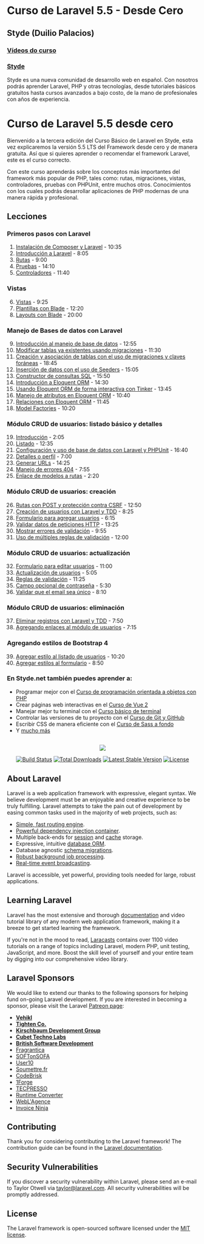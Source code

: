 # Curso de Laravel 5.5 - Desde Cero
## Styde (Duilio Palacios)

### [Vídeos do curso](https://www.youtube.com/watch?v=7YvBOOSqM8k&list=PL1r3w0C4ClYRbiTB4o70CyJEW6hUWJ39X)


### [Styde](https://styde.net/)

Styde es una nueva comunidad de desarrollo web en español. Con nosotros podrás aprender Laravel, PHP y otras tecnologías, 
desde tutoriales básicos gratuitos hasta cursos avanzados a bajo costo, de la mano de profesionales con años de experiencia.

# Curso de Laravel 5.5 desde cero

Bienvenido a la tercera edición del Curso Básico de Laravel en Styde, esta vez explicaremos la versión 5.5 LTS del Framework desde cero y de manera gratuita. Así que si quieres aprender o recomendar el framework Laravel, este es el curso correcto.

Con este curso aprenderás sobre los conceptos más importantes del framework más popular de PHP, tales como: rutas, migraciones, vistas, controladores, pruebas con PHPUnit, entre muchos otros. Conocimientos con los cuales podrás desarrollar aplicaciones de PHP modernas de una manera rápida y profesional.

## Lecciones

### Primeros pasos con Laravel

1. [Instalación de Composer y Laravel](https://styde.net/instalacion-de-composer-y-laravel/) - 10:35
2. [Introducción a Laravel](https://styde.net/introduccion-a-laravel/) - 8:05
3. [Rutas](https://styde.net/rutas-con-laravel/) - 9:00
4. [Pruebas](https://styde.net/pruebas-con-laravel/) - 14:10
5. [Controladores](https://styde.net/controladores-en-laravel/) - 11:40

### Vistas

6. [Vistas](https://styde.net/vistas-en-laravel/) - 9:25
7. [Plantillas con Blade](https://styde.net/blade-el-sistema-de-plantillas-de-laravel/) - 12:20
8. [Layouts con Blade](https://styde.net/layouts-con-blade/) - 20:00

### Manejo de Bases de datos con Laravel 

9. [Introducción al manejo de base de datos](https://styde.net/introduccion-a-las-bases-de-datos-y-migraciones-con-laravel/) - 12:55
10. [Modificar tablas ya existentes usando migraciones](https://styde.net/modificar-tablas-ya-existentes-con-las-migraciones-de-laravel/) - 11:30
11. [Creación y asociación de tablas con el uso de migraciones y claves foráneas](https://styde.net/crear-y-asociar-tablas-usando-las-migraciones-de-laravel-con-claves-foraneas/) - 18:45
12. [Inserción de datos con el uso de Seeders](https://styde.net/insercion-de-datos-con-los-seeders-de-laravel/) - 15:05
13. [Constructor de consultas SQL](https://styde.net/constructor-de-consultas-sql-de-laravel/) - 15:50
14. [Introducción a Eloquent ORM](https://styde.net/introduccion-a-eloquent-el-orm-del-framework-laravel/) - 14:30
15. [Usando Eloquent ORM de forma interactiva con Tinker](https://styde.net/usando-eloquent-orm-de-forma-interactiva-con-tinker/) - 13:45
16. [Manejo de atributos en Eloquent ORM](https://styde.net/manejo-de-atributos-en-eloquent-orm-solucion-a-massassignmentexception/) - 10:40
17. [Relaciones con Eloquent ORM](https://styde.net/relaciones-con-el-orm-eloquent/) - 11:45
18. [Model Factories](https://styde.net/generar-registros-con-model-factories-en-laravel/) - 10:20

### Módulo CRUD de usuarios: listado básico y detalles

19. [Introducción](https://styde.net/modulo-de-usuarios-con-laravel/) - 2:05
20. [Listado](https://styde.net/listado-dinamico-de-usuarios-con-laravel-modulo-crud/) - 12:35
21. [Configuración y uso de base de datos con Laravel y PHPUnit](https://styde.net/configuracion-y-uso-de-base-de-datos-en-el-entorno-de-pruebas-automatizadas-con-laravel-y-phpunit/) - 16:40
22. [Detalles o perfil](https://styde.net/detalles-o-perfil-de-usuario-con-laravel-modulo-crud/) - 7:00
23. [Generar URLs](https://styde.net/urls-en-laravel/) - 14:25
24. [Manejo de errores 404](https://styde.net/manejo-de-errores-404-en-laravel/) - 7:55
25. [Enlace de modelos a rutas](https://styde.net/enlace-de-modelos-a-rutas-en-laravel/) - 2:20

### Módulo CRUD de usuarios: creación

26. [Rutas con POST y protección contra CSRF](https://styde.net/rutas-con-post-y-proteccion-contra-ataques-de-tipo-csrf-en-laravel/) - 12:50
27. [Creación de usuarios con Laravel y TDD](https://styde.net/creacion-de-usuarios-con-laravel-y-tdd/) - 8:25 
28. [Formulario para agregar usuarios](https://styde.net/creacion-del-formulario-para-agregar-usuarios-con-laravel/) - 6:15
29. [Validar datos de peticiones HTTP](https://styde.net/validar-datos-de-peticiones-http-con-laravel-tdd/) - 13:25
30. [Mostrar errores de validación](https://styde.net/mostrar-mensajes-de-errores-de-validacion-con-laravel/) - 9:55
31. [Uso de múltiples reglas de validación](https://styde.net/uso-de-multiples-reglas-de-validacion-en-laravel/) - 12:00

### Módulo CRUD de usuarios: actualización

32. [Formulario para editar usuarios](https://styde.net/formulario-para-la-edicion-de-usuarios-en-laravel/) - 11:00
33. [Actualización de usuarios](https://styde.net/actualizacion-de-usuarios-con-laravel-tdd/) - 5:05
34. [Reglas de validación](https://styde.net/reglas-de-validacion-para-la-actualizacion-de-usuarios-con-laravel-y-tdd/) - 11:25
35. [Campo opcional de contraseña](https://styde.net/campo-opcional-de-contrasena-en-laravel/) - 5:30
36. [Validar que el email sea único](https://styde.net/validar-que-el-email-sea-unico-cuando-se-edita-un-usuario-con-laravel/) - 8:10

### Módulo CRUD de usuarios: eliminación

37. [Eliminar registros con Laravel y TDD](https://styde.net/eliminar-registros-con-laravel-y-tdd/) - 7:50
38. [Agregando enlaces al módulo de usuarios](https://styde.net/agregando-enlaces-al-modulo-de-usuarios/) - 7:15

### Agregando estilos de Bootstrap 4

39. [Agregar estilo al listado de usuarios](https://styde.net/agregar-estilos-de-bootstrap-4-al-listado-de-usuarios-en-laravel/) - 10:20
40. [Agregar estilos al formulario](https://styde.net/agregar-estilos-de-bootstrap-4-al-formulario-en-laravel/) - 8:50

### En Styde.net también puedes aprender a:

- Programar mejor con el [Curso de programación orientada a objetos con PHP](https://styde.net/curso-de-programacion-orientada-a-objetos-con-php/)
- Crear páginas web interactivas en el [Curso de Vue 2](https://styde.net/curso-de-vue-2/)
- Manejar mejor tu terminal con el [Curso básico de terminal](https://styde.net/curso-basico-de-terminal/)
- Controlar las versiones de tu proyecto con el [Curso de Git y GitHub](https://styde.net/curso-de-git/)
- Escribir CSS de manera eficiente con el [Curso de Sass a fondo](https://styde.net/curso-de-sass/)
- Y [mucho más](https://styde.net/cursos/)

##

<p align="center"><img src="https://laravel.com/assets/img/components/logo-laravel.svg"></p>

<p align="center">
<a href="https://travis-ci.org/laravel/framework"><img src="https://travis-ci.org/laravel/framework.svg" alt="Build Status"></a>
<a href="https://packagist.org/packages/laravel/framework"><img src="https://poser.pugx.org/laravel/framework/d/total.svg" alt="Total Downloads"></a>
<a href="https://packagist.org/packages/laravel/framework"><img src="https://poser.pugx.org/laravel/framework/v/stable.svg" alt="Latest Stable Version"></a>
<a href="https://packagist.org/packages/laravel/framework"><img src="https://poser.pugx.org/laravel/framework/license.svg" alt="License"></a>
</p>

## About Laravel

Laravel is a web application framework with expressive, elegant syntax. We believe development must be an enjoyable and creative experience to be truly fulfilling. Laravel attempts to take the pain out of development by easing common tasks used in the majority of web projects, such as:

- [Simple, fast routing engine](https://laravel.com/docs/routing).
- [Powerful dependency injection container](https://laravel.com/docs/container).
- Multiple back-ends for [session](https://laravel.com/docs/session) and [cache](https://laravel.com/docs/cache) storage.
- Expressive, intuitive [database ORM](https://laravel.com/docs/eloquent).
- Database agnostic [schema migrations](https://laravel.com/docs/migrations).
- [Robust background job processing](https://laravel.com/docs/queues).
- [Real-time event broadcasting](https://laravel.com/docs/broadcasting).

Laravel is accessible, yet powerful, providing tools needed for large, robust applications.

## Learning Laravel

Laravel has the most extensive and thorough [documentation](https://laravel.com/docs) and video tutorial library of any modern web application framework, making it a breeze to get started learning the framework.

If you're not in the mood to read, [Laracasts](https://laracasts.com) contains over 1100 video tutorials on a range of topics including Laravel, modern PHP, unit testing, JavaScript, and more. Boost the skill level of yourself and your entire team by digging into our comprehensive video library.

## Laravel Sponsors

We would like to extend our thanks to the following sponsors for helping fund on-going Laravel development. If you are interested in becoming a sponsor, please visit the Laravel [Patreon page](https://patreon.com/taylorotwell):

- **[Vehikl](https://vehikl.com/)**
- **[Tighten Co.](https://tighten.co)**
- **[Kirschbaum Development Group](https://kirschbaumdevelopment.com)**
- **[Cubet Techno Labs](https://cubettech.com)**
- **[British Software Development](https://www.britishsoftware.co)**
- [Fragrantica](https://www.fragrantica.com)
- [SOFTonSOFA](https://softonsofa.com/)
- [User10](https://user10.com)
- [Soumettre.fr](https://soumettre.fr/)
- [CodeBrisk](https://codebrisk.com)
- [1Forge](https://1forge.com)
- [TECPRESSO](https://tecpresso.co.jp/)
- [Runtime Converter](http://runtimeconverter.com/)
- [WebL'Agence](https://weblagence.com/)
- [Invoice Ninja](https://www.invoiceninja.com)

## Contributing

Thank you for considering contributing to the Laravel framework! The contribution guide can be found in the [Laravel documentation](https://laravel.com/docs/contributions).

## Security Vulnerabilities

If you discover a security vulnerability within Laravel, please send an e-mail to Taylor Otwell via [taylor@laravel.com](mailto:taylor@laravel.com). All security vulnerabilities will be promptly addressed.

## License

The Laravel framework is open-sourced software licensed under the [MIT license](https://opensource.org/licenses/MIT).
